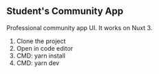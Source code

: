 ## Student's Community App

Professional community app UI. It works on Nuxt 3. 
1. Clone the project
2. Open in code editor
3. CMD: yarn install
4. CMD: yarn dev
